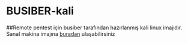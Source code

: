 # BUSIBER-kali
##Remote pentest için busiber tarafından hazırlanmış kali linux imajıdır.
Sanal makina imajına [buradan](https://drive.google.com/drive/folders/1WB4U1nUVfvb6h_4BKrfVGnvFIbMCEARa?usp=sharing) ulaşabilirsiniz
